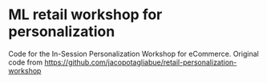 # ML retail workshop for personalization
Code for the In-Session Personalization Workshop for eCommerce. Original code from https://github.com/jacopotagliabue/retail-personalization-workshop
